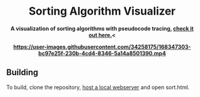 <h1 align="center">
  Sorting Algorithm Visualizer
  <br>
</h1>

<h4 align="center">A visualization of sorting algorithms with pseudocode tracing, <a href="https://gillmanraj.com/sort">check it out here.</a><

https://user-images.githubusercontent.com/34258175/168347303-bc97e25f-230b-4cd4-8346-5a14a8501390.mp4

<h4>

## Building

To build, clone the repository, <a href="https://www.askpython.com/python-modules/python-httpserver">host a local webserver</a> and open sort.html.
